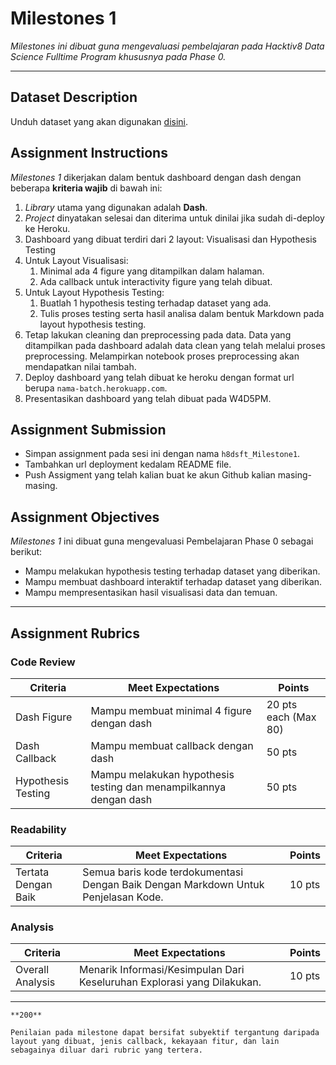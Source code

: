 # Milestones 1

_Milestones ini dibuat guna mengevaluasi pembelajaran pada Hacktiv8 Data Science Fulltime Program khususnya pada Phase 0._

---

## Dataset Description

Unduh dataset yang akan digunakan [disini](https://www.kaggle.com/aungpyaeap/supermarket-sales).

## Assignment Instructions

*Milestones 1* dikerjakan dalam bentuk dashboard dengan dash dengan beberapa **kriteria wajib** di bawah ini:

1. *Library* utama yang digunakan adalah **Dash**.
2. *Project* dinyatakan selesai dan diterima untuk dinilai jika sudah di-deploy ke Heroku.
3. Dashboard yang dibuat terdiri dari 2 layout: Visualisasi dan Hypothesis Testing
4. Untuk Layout Visualisasi:
   1. Minimal ada 4 figure yang ditampilkan dalam halaman.
   2. Ada callback untuk interactivity figure yang telah dibuat.
5. Untuk Layout Hypothesis Testing:
   1. Buatlah 1 hypothesis testing terhadap dataset yang ada.
   2. Tulis proses testing serta hasil analisa dalam bentuk Markdown pada layout hypothesis testing.
6. Tetap lakukan cleaning dan preprocessing pada data. Data yang ditampilkan pada dashboard adalah data clean yang telah melalui proses preprocessing. Melampirkan notebook proses preprocessing akan mendapatkan nilai tambah.
7. Deploy dashboard yang telah dibuat ke heroku dengan format url berupa `nama-batch.herokuapp.com`.
8. Presentasikan dashboard yang telah dibuat pada W4D5PM.

## Assignment Submission

- Simpan assignment pada sesi ini dengan nama `h8dsft_Milestone1`.
- Tambahkan url deployment kedalam README file.
- Push Assigment yang telah kalian buat ke akun Github kalian masing-masing.

## Assignment Objectives

*Milestones 1* ini dibuat guna mengevaluasi Pembelajaran Phase 0 sebagai berikut:

- Mampu melakukan hypothesis testing terhadap dataset yang diberikan.
- Mampu membuat dashboard interaktif terhadap dataset yang diberikan.
- Mampu mempresentasikan hasil visualisasi data dan temuan.

---

## Assignment Rubrics

### Code Review

|Criteria|Meet Expectations|Points|
|--- |--- |--- |
|Dash Figure|Mampu membuat minimal 4 figure dengan dash| 20 pts each (Max 80) |
|Dash Callback|Mampu membuat callback dengan dash| 50 pts |
|Hypothesis Testing|Mampu melakukan hypothesis testing dan menampilkannya dengan dash| 50 pts |

### Readability

|Criteria|Meet Expectations|Points|
|--- |--- |--- |
|Tertata Dengan Baik|Semua baris kode terdokumentasi Dengan Baik Dengan Markdown Untuk Penjelasan Kode.| 10 pts |

### Analysis

|Criteria|Meet Expectations|Points|
|--- |--- |--- |
|Overall Analysis|Menarik Informasi/Kesimpulan Dari Keseluruhan Explorasi yang Dilakukan.| 10 pts |

---

```{admonition} Total Points
**200**
```

```{tip}
Penilaian pada milestone dapat bersifat subyektif tergantung daripada layout yang dibuat, jenis callback, kekayaan fitur, dan lain sebagainya diluar dari rubric yang tertera.
```
